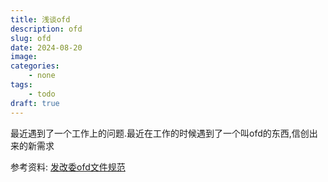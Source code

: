 ```yaml
---
title: 浅谈ofd
description: ofd
slug: ofd
date: 2024-08-20
image: 
categories:
    - none
tags:
    - todo
draft: true
---
```


最近遇到了一个工作上的问题.最近在工作的时候遇到了一个叫ofd的东西,信创出来的新需求

参考资料: [发改委ofd文件规范](https://fgw.sh.gov.cn/cmsres/7f/7f6205045ebf44378d3d7c516aeac7c5/df520868876b9a9d52c1bb34f4bbca97.pdf)
